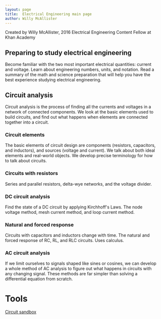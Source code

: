 ```yaml
---
layout: page
title:  Electrical Engineering main page
author: Willy McAllister
---
```


Created by Willy McAllister, 2016 Electrical Engineering Content Fellow at Khan Academy

## Preparing to study electrical engineering
Become familiar with the two most important electrical quantities: current and voltage. Learn about engineering numbers, units, and notation. Read a summary of the math and science preparation that will help you have the best experience studying electrical engineering.

## Circuit analysis
Circuit analysis is the process of finding all the currents and voltages in a network of connected components. We look at the basic elements used to build circuits, and find out what happens when elements are connected together into a circuit.

### Circuit elements
The basic elements of circuit design are components (resistors, capacitors, and inductors), and sources (voltage and current). We talk about both ideal elements and real-world objects. We develop precise terminology for how to talk about circuits.

### Circuits with resistors
Series and parallel resistors, delta-wye networks, and the voltage divider.

### DC circuit analysis
Find the state of a DC circuit by applying Kirchhoff's Laws. The node voltage method, mesh current method, and loop current method.

### Natural and forced response
Circuits with capacitors and inductors change with time. The natural and forced response of RC, RL, and RLC circuits. Uses calculus.

### AC circuit analysis
If we limit ourselves to signals shaped like sines or cosines, we can develop a whole method of AC analysis to figure out what happens in circuits with any changing signal. These methods are far simpler than solving a differential equation from scratch.

# Tools

[Circuit sandbox](a/circuit-sandbox.html)

